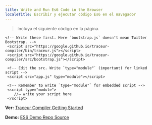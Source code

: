 ```yaml
---
title: Write and Run Es6 Code in the Browser
localeTitle: Escribir y ejecutar código Es6 en el navegador
---
```

> Incluya el siguiente código en la página.
```
<!-- Write these first. Here `bootstrap.js` doesn't mean Twitter Bootstrap. --> 
 <script src="https://google.github.io/traceur-compiler/bin/traceur.js"></script> 
 <script src="https://google.github.io/traceur-compiler/src/bootstrap.js"></script> 
 
 <!-- Edit the src. Write `type="module"` (important) for linked script --> 
 <script src="app.js" type="module"></script> 
 
 <!-- Remember to write `type="module"` for embedded script --> 
 <script type="module"> 
    //→ write your script here 
 </script> 
```

**Ver:** [Traceur Compiler Getting Started](https://github.com/google/traceur-compiler/wiki/Getting-Started)

**Demo:** [ES6 Demo Repo Source](https://github.com/abhisekp/JS-Weird-Parts/tree/109ab3b0c94d1fbf9bbc402dd36e9bca60d5b456)